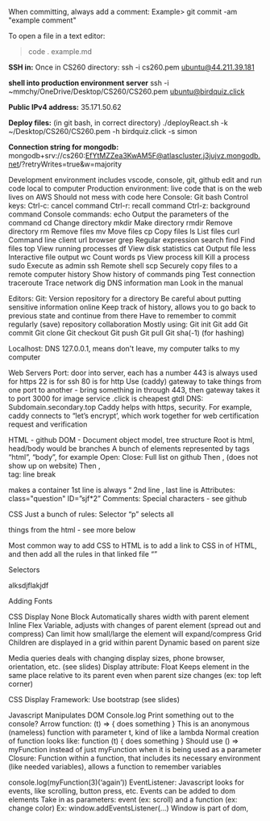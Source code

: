 When committing, always add a comment: 
Example> git commit -am "example comment"

To open a file in a text editor:
> code . example.md

**SSH in:** 
Once in CS260 directory: ssh -i cs260.pem ubuntu@44.211.39.181

**shell into production environment server**
ssh -i ~mmchy/OneDrive/Desktop/CS260/CS260.pem ubuntu@birdquiz.click

**Public IPv4 address:** 35.171.50.62

**Deploy files:** (in git bash, in correct directory) ./deployReact.sh -k ~/Desktop/CS260/CS260.pem -h birdquiz.click -s simon



**Connection string for mongodb:**
mongodb+srv://cs260:EfYtMZZea3KwAM5F@atlascluster.j3jujvz.mongodb.net/?retryWrites=true&w=majority



Development environment
includes vscode, console, git, github
edit and run code
local to computer
Production environment: 
live code that is on the web
lives on AWS
Should not mess with code here
Console:
Git bash
Control keys:
Ctrl-c: cancel command
Ctrl-r: recall command
Ctrl-z: background command
Console commands:
echo
Output the parameters of the command
cd
Change directory
mkdir
Make directory
rmdir
Remove directory
rm
Remove files
mv 
Move files
cp
Copy files
ls
List files
curl
Command line client url browser
grep
Regular expression search
find
Find files
top
View running processes
df
View disk statistics
cat
Output file
less
Interactive file output
wc
Count words
ps
View process
kill
Kill a process
sudo
Execute as admin
ssh
Remote shell
scp
Securely copy files to a remote computer
history
Show history of commands
ping
Test connection
traceroute
Trace network
dig
DNS information
man
Look in the manual


Editors:
Git: 
Version repository for a directory
Be careful about putting sensitive information online
Keep track of history, allows you to go back to previous state and continue from there
Have to remember to commit regularly (save)
repository collaboration
Mostly using:
Git init
Git add
Git commit
Git clone
Git checkout
Git push
Git pull
Git sha(-1) (for hashing)



Localhost: DNS 127.0.0.1, means don't leave, my computer talks to my computer

Web Servers
Port: door into server, each has a number
443 is always used for https
22 is for ssh
80 is for http 
Use (caddy) gateway to take things from one port to another - bring something in through 443, then gateway takes it to port 3000 for image service 
.click is cheapest gtdl
DNS: Subdomain.secondary.top
Caddy helps with https, security. For example, caddy connects to “let’s encrypt’, which work together for web certification request and verification

HTML - github
DOM - Document object model, tree structure
Root is html, head/body would be branches
A bunch of elements represented by tags “html”, “body”, for example
Open: <html>
Close: </html>
Full list on github
Then <head>, </head> (does not show up on website)
Then <body>, </body>
<br> tag: line break
<div></div> makes a container
1st line is always “<!DOCTYPE html>
2nd line <html lang=”en”>, last line is </html>
Attributes:
class="question"
ID=”sjf*2”
Comments:
<!-- commented text -->
Special characters - see github



CSS
Just a bunch of rules:
Selector “p” selects all <p> things from the html - see more below

Most common way to add CSS to HTML is to add a link to CSS in <head> of HTML, and then add all the rules in that linked file
“<link rel="stylesheet" href="styles.css" />”

Selectors

<div ID = “root”> alksdjflakjdf </div>

Adding Fonts



CSS Display
None
Block
Automatically shares width with parent element
Inline
Flex
Variable, adjusts with changes of parent element (spread out and compress)
Can limit how small/large the element will expand/compress
Grid
Children are displayed in a grid within parent
Dynamic based on parent size


Media queries deals with changing display sizes, phone browser, orientation, etc. (see slides)
Display attribute: Float
Keeps element in the same place relative to its parent even when parent size changes (ex: top left corner)

CSS Display Framework: Use bootstrap (see slides)

Javascript
Manipulates DOM
Console.log
Print something out to the console?
Arrow function: 
(t) => { does something }
This is an anonymous (nameless) function with parameter t, kind of like a lambda
Normal creation of function looks like: function (t) { does something } 
Should use () => myFunction instead of just myFunction when it is being used as a parameter 
Closure: Function within a function, that includes its necessary environment (like needed variables), allows a function to remember variables 


console.log(myFunction(3)(‘again’))
EventListener:
Javascript looks for events, like scrolling, button press, etc.
Events can be added to dom elements
Take in as parameters: event (ex: scroll) and a function (ex: change color)
Ex: window.addEventsListener(...)
Window is part of dom, 
<script>
Used to put javascript directly into HTML

Arrays
for (let entry of numbers {...}
Iterates through values in numbers
For (let entry in numbers) {...}
Get value from key: {myObj[property]}
myArray.map(f)
f is a function
Applies function to all elements of the array, returns new array, does not impact original array
myArray.reduce(f(a, b))
f(a, b) is a function
myArray is reduced according to f, where a is output and b is next value in list
myArray.filter(f)
Apples function to all elements of the array, returns an array with only elements that make function return true
myArray.some(f)
Returns boolean based on whether or not some of the elements in the array make f return true
Objects
Assortment of key-value pairs
Uses {}
Can attach methods to them

Spread
Takes an array/object, spreads into different variables. Kind of like appending if you want to use it for array
Notation: newObj = {a: ‘rat’, b: ‘cat”, …myObj, c: ‘dog’}
Rest
Takes some variables, arranges them into an array
Notation: function myFunc(x, y, …myArray) {...}
Only used as a parameter in a function, and always the last parameter 
Not used as an input to a function
Destructuring
[x, y] = [a, b] 
x = a and y = b
Works for objects too
Kind of like python x, y = a, b
Keep multiple things going at once
JavaScript is single-thread language, you can’t do multi-threading
Instead, use “promise” (3 states): 
Pending, Done (success), Done (failure)
Uses keyword “await”
If something is pending, it stops running, and is put in a queue until there is an opening for it to run

Node.js
V8: a thing in chrome that runs javascript
Node.js: has V8 outside of browser, allowing to run javascript without browser
Allows you to do backend in javascript

Startup Login
Sending from user to server? Ex. login
Possibly allowing user to save their own data, with cookies etc.

Websocket
Changes from client server to peer-to-peer server
Can talk back and forth without refreshing
Event-driven

Convert to react
Clone repo
Reorganize code
Install/configure vite
Install React and React Bootstrap
Create App component
Create view component stubs
Create BrowserRouter
